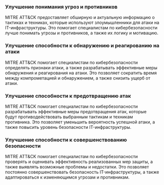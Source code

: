 ### Улучшение понимания угроз и противников

MITRE ATT&CK предоставляет обширную и актуальную информацию о тактиках и техниках, которые используют злоумышленники для атаки на IT-инфраструктуры. Это помогает специалистам по кибербезопасности лучше понимать угрозы и противников, а также их логику и мотивацию.

### Улучшение способности к обнаружению и реагированию на атаки

MITRE ATT&CK помогает специалистам по кибербезопасности определять признаки атаки, а также разрабатывать эффективные меры обнаружения и реагирования на атаки. Это позволяет сократить время между компрометацией и обнаружением, а также снизить ущерб от атаки.

### Улучшение способности к предотвращению атак

MITRE ATT&CK помогает специалистам по кибербезопасности разрабатывать эффективные меры предотвращения атак, которые будут противодействовать выбранным тактикам и техникам противника. Это позволяет уменьшить вероятность успешной атаки, а также повысить уровень безопасности IT-инфраструктуры.

### Улучшение способности к совершенствованию безопасности

MITRE ATT&CK помогает специалистам по кибербезопасности проверять и оценивать эффективность реализованных мер защиты, а также выявлять возможные проблемы и недостатки. Это позволяет постоянно совершенствовать безопасность IT-инфраструктуры, а также адаптироваться к изменяющимся угрозам и противникам.
